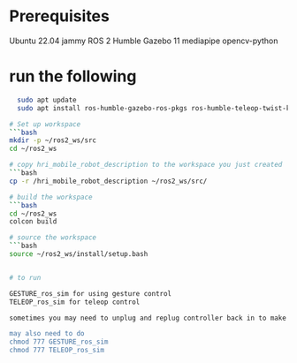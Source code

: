 
# Prerequisites
Ubuntu 22.04 jammy
ROS 2 Humble
Gazebo 11
mediapipe
opencv-python

# run the following 
```bash
  sudo apt update
  sudo apt install ros-humble-gazebo-ros-pkgs ros-humble-teleop-twist-keyboard

# Set up workspace
```bash
mkdir -p ~/ros2_ws/src
cd ~/ros2_ws

# copy hri_mobile_robot_description to the workspace you just created
```bash
cp -r /hri_mobile_robot_description ~/ros2_ws/src/

# build the workspace
```bash 
cd ~/ros2_ws
colcon build

# source the workspace
```bash 
source ~/ros2_ws/install/setup.bash


# to run

GESTURE_ros_sim for using gesture control
TELEOP_ros_sim for teleop control

sometimes you may need to unplug and replug controller back in to make ubuntu see it depending on what gamepad you're using

may also need to do 
chmod 777 GESTURE_ros_sim 
chmod 777 TELEOP_ros_sim
